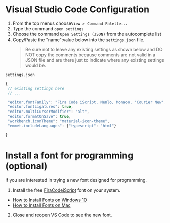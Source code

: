 # Visual Studio Code Configuration

1. From the top menus choose`View > Command Palette...`
2. Type the command `open settings`
3. Choose the command `Open Settings (JSON)` from the autocomplete list
4. Copy/Paste the "name":value below into the `settings.json` file.
   > Be sure not to leave any existing settings as shown below and DO NOT copy the comments because comments are not valid in a JSON file and are there just to indicate where any existing settings would be.

`settings.json`

```js
{
 // existing settings here
 // ...

 "editor.fontFamily": "Fira Code iScript, Menlo, Monaco, 'Courier New', monospace",
 "editor.fontLigatures": true,
 "editor.multiCursorModifier": "alt",
 "editor.formatOnSave": true,
 "workbench.iconTheme": "material-icon-theme",
 "emmet.includeLanguages": {"typescript": "html"}

}
```


# Install a font for programming (optional)

If you are interested in trying a new font designed for programming.

1. Install the free [FiraCodeiScript](https://github.com/kencrocken/FiraCodeiScript) font on your system.

- [How to Install Fonts on Windows 10](https://www.groovypost.com/howto/install-fonts-windows-10/)
- [How to Install Fonts on Mac](https://www.dafont.com/faq.php#mac)

2. Close and reopen VS Code to see the new font.

